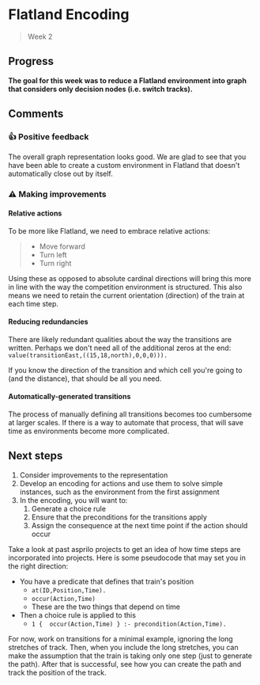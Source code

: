 # Flatland Encoding
> Week 2

## Progress
**The goal for this week was to reduce a Flatland environment into graph that considers only decision nodes (i.e. switch tracks).**

## Comments
### 👍 Positive feedback
The overall graph representation looks good.  We are glad to see that you have been able to create a custom environment in Flatland that doesn't automatically close out by itself.

### ⚠️ Making improvements

#### Relative actions
To be more like Flatland, we need to embrace relative actions:
> * Move forward
> * Turn left
> * Turn right

Using these as opposed to absolute cardinal directions will bring this more in line with the way the competition environment is structured.  This also means we need to retain the current orientation (direction) of the train at each time step.

#### Reducing redundancies
There are likely redundant qualities about the way the transitions are written.  Perhaps we don't need all of the additional zeros at the end:
`value(transitionEast,((15,18,north),0,0,0))).`

If you know the direction of the transition and which cell you're going to (and the distance), that should be all you need.

#### Automatically-generated transitions
The process of manually defining all transitions becomes too cumbersome at larger scales.  If there is a way to automate that process, that will save time as environments become more complicated.


## Next steps
1. Consider improvements to the representation
2. Develop an encoding for actions and use them to solve simple instances, such as the environment from the first assignment
3. In the encoding, you will want to:
    1. Generate a choice rule
    2. Ensure that the preconditions for the transitions apply
    3. Assign the consequence at the next time point if the action should occur

Take a look at past asprilo projects to get an idea of how time steps are incorporated into projects.  Here is some pseudocode that may set you in the right direction:
* You have a predicate that defines that train's position
    * `at(ID,Position,Time).`
    * `occur(Action,Time)`
    * These are the two things that depend on time
* Then a choice rule is applied to this
    * `1 {  occur(Action,Time) } :- precondition(Action,Time).`

For now, work on transitions for a minimal example, ignoring the long stretches of track.  Then, when you include the long stretches, you can make the assumption that the train is taking only one step (just to generate the path).  After that is successful, see how you can create the path and track the position of the track.